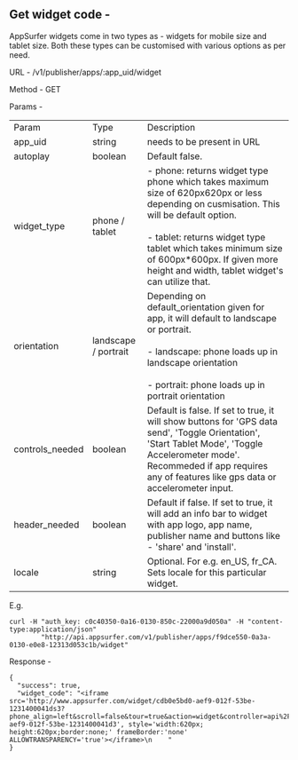 ## Get widget code -

AppSurfer widgets come in two types as - widgets for mobile size and tablet size. Both these types can be customised with various options as per need.


URL - /v1/publisher/apps/:app_uid/widget

Method - GET

Params - 

<table>
  <tr>
    <td>Param </td>
    <td> Type </td>
    <td> Description </td>
  </tr>
  <tr>
    <td> app_uid </td>
    <td> string </td>
    <td> needs to be present in URL </td>
  </tr>
  <tr>
    <td> autoplay </td>
    <td> boolean </td>
    <td> Default false. </td>
  </tr>
    <tr>
    <td> widget_type </td>
    <td> phone / tablet </td>
    <td> - phone: returns widget type phone which takes maximum size of 620px620px or less depending on cusmisation. This will be default option. <br/><br/>
    - tablet: returns widget type tablet which takes minimum size of 600px*600px. If given more height and width, tablet widget's can utilize that. </td>
  </tr>
  <tr>
    <td> orientation </td>
    <td> landscape / portrait </td>
    <td> Depending on default_orientation given for app, it will default to landscape or portrait. <br/><br/>
    - landscape: phone loads up in landscape orientation <br/><br/>
    - portrait: phone loads up in portrait orientation </td>
  </tr>
  <tr>
    <td> controls_needed </td>
    <td> boolean </td>
    <td> Default is false. If set to true, it will show buttons for 'GPS data send', 'Toggle Orientation', 'Start Tablet Mode', 'Toggle Accelerometer mode'. Recommeded if app requires any of features like gps data or accelerometer input. </td>
  </tr>
  <tr>
    <td> header_needed </td>
    <td> boolean </td>
    <td> Default if false. If set to true, it will add an info bar to widget with app logo, app name, publisher name and buttons like - 'share' and 'install'.  </td>
  </tr>
  <tr>
    <td> locale </td>
    <td> string </td>
    <td> Optional. For e.g. en_US, fr_CA. Sets locale for this particular widget.  </td>
  </tr>
</table>

E.g.

    curl -H "auth_key: c0c40350-0a16-0130-850c-22000a9d050a" -H "content-type:application/json"
            "http://api.appsurfer.com/v1/publisher/apps/f9dce550-0a3a-0130-e0e8-12313d053c1b/widget"

Response - 

    {
      "success": true,
      "widget_code": "<iframe src='http://www.appsurfer.com/widget/cdb0e5bd0-aef9-012f-53be-1231400041ds3?phone_align=left&scroll=false&tour=true&action=widget&controller=api%2Fv1%2Fpublisher%2Fapps&id=cdb0e5b0-aef9-012f-53be-1231400041d3', style='width:620px; height:620px;border:none;' frameBorder:'none' ALLOWTRANSPARENCY='true'></iframe>\n    "
    }

